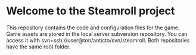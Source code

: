 Welcome to the Steamroll project
=================================

This repository contains the code and configuration files for the game. Game assets are stored in the local server subversion repository. You can access it with svn+ssh://user@ton/anticto/svn/steamroll. Both repositories have the same root folder.
